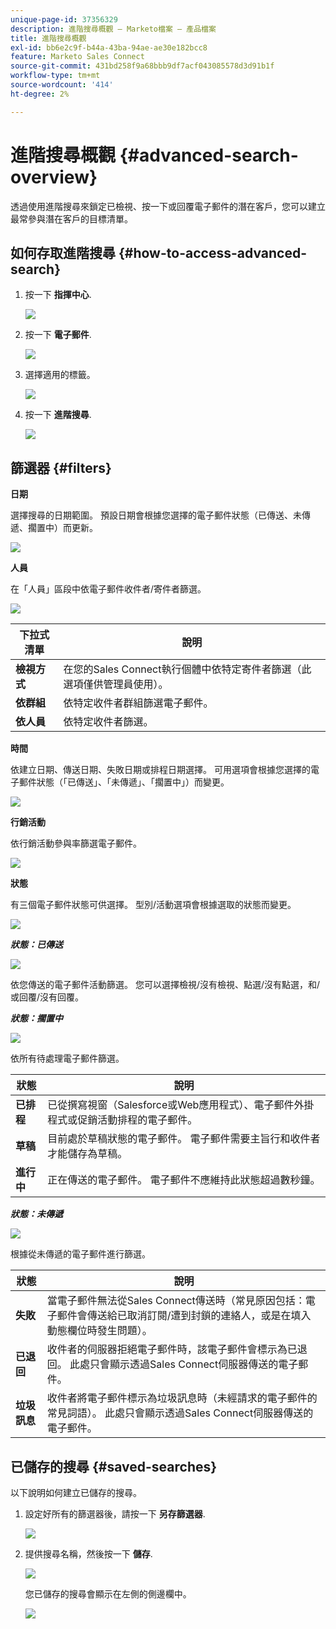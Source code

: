 ```yaml
---
unique-page-id: 37356329
description: 進階搜尋概觀 — Marketo檔案 — 產品檔案
title: 進階搜尋概觀
exl-id: bb6e2c9f-b44a-43ba-94ae-ae30e182bcc8
feature: Marketo Sales Connect
source-git-commit: 431bd258f9a68bbb9df7acf043085578d3d91b1f
workflow-type: tm+mt
source-wordcount: '414'
ht-degree: 2%

---
```


# 進階搜尋概觀 {#advanced-search-overview}

透過使用進階搜尋來鎖定已檢視、按一下或回覆電子郵件的潛在客戶，您可以建立最常參與潛在客戶的目標清單。

## 如何存取進階搜尋 {#how-to-access-advanced-search}

1. 按一下 **指揮中心**.

   ![](assets/one.png)

1. 按一下 **電子郵件**.

   ![](assets/two.png)

1. 選擇適用的標籤。

   ![](assets/three.png)

1. 按一下 **進階搜尋**.

   ![](assets/four.png)

## 篩選器 {#filters}

**日期**

選擇搜尋的日期範圍。 預設日期會根據您選擇的電子郵件狀態（已傳送、未傳遞、擱置中）而更新。

![](assets/date.png)

**人員**

在「人員」區段中依電子郵件收件者/寄件者篩選。

![](assets/who.png)

| 下拉式清單 | 說明 |
|---|---|
| **檢視方式** | 在您的Sales Connect執行個體中依特定寄件者篩選（此選項僅供管理員使用）。 |
| **依群組** | 依特定收件者群組篩選電子郵件。 |
| **依人員** | 依特定收件者篩選。 |

**時間**

依建立日期、傳送日期、失敗日期或排程日期選擇。 可用選項會根據您選擇的電子郵件狀態（「已傳送」、「未傳遞」、「擱置中」）而變更。

![](assets/when.png)

**行銷活動**

依行銷活動參與率篩選電子郵件。

![](assets/campaigns.png)

**狀態**

有三個電子郵件狀態可供選擇。 型別/活動選項會根據選取的狀態而變更。

![](assets/status.png)

***狀態：已傳送***

![](assets/status-sent.png)

依您傳送的電子郵件活動篩選。 您可以選擇檢視/沒有檢視、點選/沒有點選，和/或回覆/沒有回覆。

***狀態：擱置中***

![](assets/status-pending.png)

依所有待處理電子郵件篩選。

| 狀態 | 說明 |
|---|---|
| **已排程** | 已從撰寫視窗（Salesforce或Web應用程式）、電子郵件外掛程式或促銷活動排程的電子郵件。 |
| **草稿** | 目前處於草稿狀態的電子郵件。 電子郵件需要主旨行和收件者才能儲存為草稿。 |
| **進行中** | 正在傳送的電子郵件。 電子郵件不應維持此狀態超過數秒鐘。 |

***狀態：未傳遞***

![](assets/status-undelivered.png)

根據從未傳遞的電子郵件進行篩選。

| 狀態 | 說明 |
|---|---|
| **失敗** | 當電子郵件無法從Sales Connect傳送時（常見原因包括：電子郵件會傳送給已取消訂閱/遭到封鎖的連絡人，或是在填入動態欄位時發生問題）。 |
| **已退回** | 收件者的伺服器拒絕電子郵件時，該電子郵件會標示為已退回。 此處只會顯示透過Sales Connect伺服器傳送的電子郵件。 |
| **垃圾訊息** | 收件者將電子郵件標示為垃圾訊息時（未經請求的電子郵件的常見詞語）。 此處只會顯示透過Sales Connect伺服器傳送的電子郵件。 |

## 已儲存的搜尋 {#saved-searches}

以下說明如何建立已儲存的搜尋。

1. 設定好所有的篩選器後，請按一下 **另存篩選器**.

   ![](assets/save-search-1.png)

1. 提供搜尋名稱，然後按一下 **儲存**.

   ![](assets/save-search-2.png)

   您已儲存的搜尋會顯示在左側的側邊欄中。

   ![](assets/advanced-search-overview-15.png)
